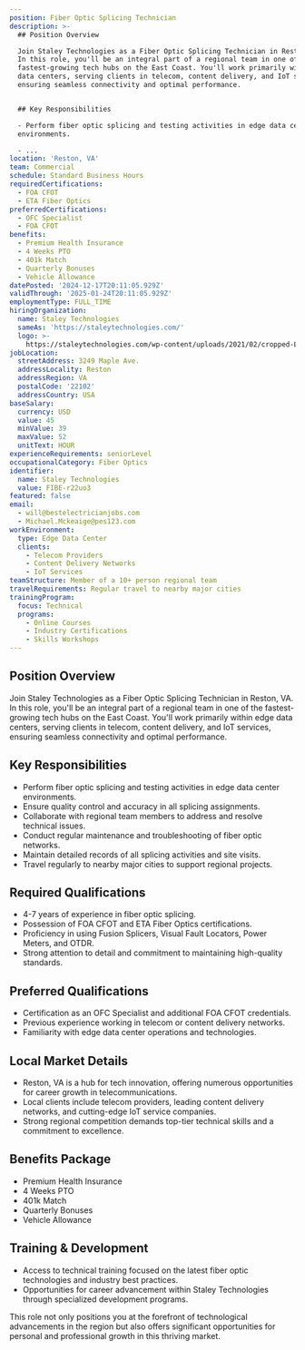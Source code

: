 ```yaml
---
position: Fiber Optic Splicing Technician
description: >-
  ## Position Overview

  Join Staley Technologies as a Fiber Optic Splicing Technician in Reston, VA.
  In this role, you'll be an integral part of a regional team in one of the
  fastest-growing tech hubs on the East Coast. You'll work primarily within edge
  data centers, serving clients in telecom, content delivery, and IoT services,
  ensuring seamless connectivity and optimal performance.


  ## Key Responsibilities

  - Perform fiber optic splicing and testing activities in edge data center
  environments.

  - ...
location: 'Reston, VA'
team: Commercial
schedule: Standard Business Hours
requiredCertifications:
  - FOA CFOT
  - ETA Fiber Optics
preferredCertifications:
  - OFC Specialist
  - FOA CFOT
benefits:
  - Premium Health Insurance
  - 4 Weeks PTO
  - 401k Match
  - Quarterly Bonuses
  - Vehicle Allowance
datePosted: '2024-12-17T20:11:05.929Z'
validThrough: '2025-01-24T20:11:05.929Z'
employmentType: FULL_TIME
hiringOrganization:
  name: Staley Technologies
  sameAs: 'https://staleytechnologies.com/'
  logo: >-
    https://staleytechnologies.com/wp-content/uploads/2021/02/cropped-Logo_StaleyTechnologies.png
jobLocation:
  streetAddress: 3249 Maple Ave.
  addressLocality: Reston
  addressRegion: VA
  postalCode: '22102'
  addressCountry: USA
baseSalary:
  currency: USD
  value: 45
  minValue: 39
  maxValue: 52
  unitText: HOUR
experienceRequirements: seniorLevel
occupationalCategory: Fiber Optics
identifier:
  name: Staley Technologies
  value: FIBE-r22uo3
featured: false
email:
  - will@bestelectricianjobs.com
  - Michael.Mckeaige@pes123.com
workEnvironment:
  type: Edge Data Center
  clients:
    - Telecom Providers
    - Content Delivery Networks
    - IoT Services
teamStructure: Member of a 10+ person regional team
travelRequirements: Regular travel to nearby major cities
trainingProgram:
  focus: Technical
  programs:
    - Online Courses
    - Industry Certifications
    - Skills Workshops
---
```




## Position Overview
Join Staley Technologies as a Fiber Optic Splicing Technician in Reston, VA. In this role, you'll be an integral part of a regional team in one of the fastest-growing tech hubs on the East Coast. You'll work primarily within edge data centers, serving clients in telecom, content delivery, and IoT services, ensuring seamless connectivity and optimal performance.

## Key Responsibilities
- Perform fiber optic splicing and testing activities in edge data center environments.
- Ensure quality control and accuracy in all splicing assignments.
- Collaborate with regional team members to address and resolve technical issues.
- Conduct regular maintenance and troubleshooting of fiber optic networks.
- Maintain detailed records of all splicing activities and site visits.
- Travel regularly to nearby major cities to support regional projects.

## Required Qualifications
- 4-7 years of experience in fiber optic splicing.
- Possession of FOA CFOT and ETA Fiber Optics certifications.
- Proficiency in using Fusion Splicers, Visual Fault Locators, Power Meters, and OTDR.
- Strong attention to detail and commitment to maintaining high-quality standards.

## Preferred Qualifications
- Certification as an OFC Specialist and additional FOA CFOT credentials.
- Previous experience working in telecom or content delivery networks.
- Familiarity with edge data center operations and technologies.

## Local Market Details
- Reston, VA is a hub for tech innovation, offering numerous opportunities for career growth in telecommunications.
- Local clients include telecom providers, leading content delivery networks, and cutting-edge IoT service companies.
- Strong regional competition demands top-tier technical skills and a commitment to excellence.

## Benefits Package
- Premium Health Insurance
- 4 Weeks PTO
- 401k Match
- Quarterly Bonuses
- Vehicle Allowance

## Training & Development
- Access to technical training focused on the latest fiber optic technologies and industry best practices.
- Opportunities for career advancement within Staley Technologies through specialized development programs.

This role not only positions you at the forefront of technological advancements in the region but also offers significant opportunities for personal and professional growth in this thriving market.